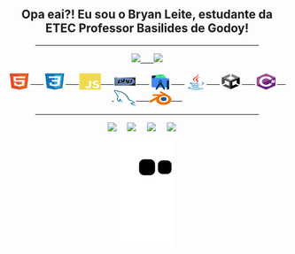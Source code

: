 <div align="center">
  <h2>Opa eai?! Eu sou o Bryan Leite, estudante da ETEC Professor Basilides de Godoy!</h2>
</div>

<div align="center">
  <hr width="80%">
</div>

<div align="center">
  <a href="https://github.com/BryanLeite-dev">
  <img height="180em" src="https://github-readme-stats.vercel.app/api?username=BryanLeite-dev&show_icons=true&theme=tokyonight&include_all_commits=true&count_private=true"/>
    ‎ ‎ ‎ ‎ ‎ 
  <img height="180em" src="https://github-readme-stats.vercel.app/api/top-langs/?username=BryanLeite-dev&layout=compact&langs_count=7&theme=tokyonight"/>
</div>
  
<div style="display: inline_block" align="center"><br>
  <img align="center" alt="Bryan-HTML" height="30" width="40" src="https://raw.githubusercontent.com/devicons/devicon/master/icons/html5/html5-original.svg">
  ‎ ‎ ‎ ‎ ‎  
  <img align="center" alt="Bryan-CSS" height="30" width="40" src="https://raw.githubusercontent.com/devicons/devicon/master/icons/css3/css3-original.svg">
  ‎ ‎ ‎ ‎ ‎  
  <img align="center" alt="Bryan-Js" height="30" width="40" src="https://raw.githubusercontent.com/devicons/devicon/master/icons/javascript/javascript-plain.svg">
  ‎ ‎ ‎ ‎ ‎  
  <img align="center" alt="Bryan-PHP" height="30" width="40" src="https://github.com/devicons/devicon/blob/master/icons/php/php-original.svg">
  ‎ ‎ ‎ ‎ ‎ 
  <img align="center" alt="Bryan-Android" height="30" width="40" src="https://github.com/devicons/devicon/blob/master/icons/androidstudio/androidstudio-original.svg">
  ‎ ‎ ‎ ‎ ‎ 
  <img align="center" alt="Bryan-Java" height="30" width="40" src="https://raw.githubusercontent.com/devicons/devicon/master/icons/java/java-original.svg">
  ‎ ‎ ‎ ‎ ‎ 
  <img align="center" alt="Bryan-Unity" height="30" width="40" src="https://github.com/devicons/devicon/blob/master/icons/unity/unity-original.svg">
  ‎ ‎ ‎ ‎ ‎  
  <img align="center" alt="Bryan-Csharp" height="30" width="40" src="https://raw.githubusercontent.com/devicons/devicon/master/icons/csharp/csharp-original.svg">
  ‎ ‎ ‎ ‎ ‎  
  <img align="center" alt="Bryan-Mysql" height="30" width="40" src="https://github.com/devicons/devicon/blob/master/icons/mysql/mysql-original.svg">
  ‎ ‎ ‎ ‎ ‎ 
  <img align="center" alt="Bryan-Blender" height="30" width="40" src="https://github.com/devicons/devicon/blob/master/icons/blender/blender-original.svg">
  ‎ ‎ ‎ ‎ ‎ 
</div>
  
<div align="center">
  <hr width="80%">
</div>

<div align="center"> 
  <a href="https://www.youtube.com/channel/UC0H8HBppAXbSNYWbP1oHw8g" target="_blank"><img src="https://img.shields.io/badge/YouTube-FF0000?style=for-the-badge&logo=youtube&logoColor=white" target="_blank"></a>‎ ‎ ‎ ‎ ‎ 
  <a href="https://www.instagram.com/um_certo_bryan/" target="_blank"><img src="https://img.shields.io/badge/-Instagram-%23E4405F?style=for-the-badge&logo=instagram&logoColor=white" target="_blank"></a>‎ ‎ ‎ ‎ ‎ 
  <a href = "mailto:contatobryanmarrinez03@gmail.com"><img src="https://img.shields.io/badge/-Gmail-%23333?style=for-the-badge&logo=gmail&logoColor=white" target="_blank"></a>‎ ‎ ‎ ‎ ‎ 
  <a href="https://www.linkedin.com/in/bryan-martinez-63475b223" target="_blank"><img src="https://img.shields.io/badge/-LinkedIn-%230077B5?style=for-the-badge&logo=linkedin&logoColor=white" target="_blank"></a> ‎ ‎ ‎ ‎ ‎ 
 
  ![Snake animation](https://github.com/BryanLeite-dev/BryanLeite-dev/blob/output/github-contribution-grid-snake.svg)
</div>
